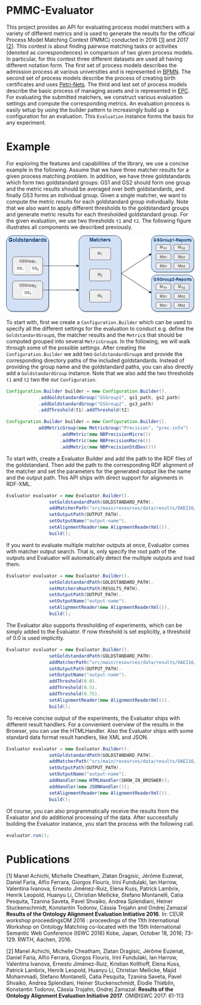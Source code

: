 # PMMC-Evaluator

This project provides an API for evaluating process model matchers with a variety of different metrics
and is used to generate the results for the official Process Model Matching Contest (PMMC) conducted in 2016 [[1](https://github.com/kristiankolthoff/PMMC-Evaluator#publications)] and 2017 [[2](https://github.com/kristiankolthoff/PMMC-Evaluator#publications)]. This contest is about finding pairwise matching tasks or activities (denoted as correspondences) in comparison of two given process models. In particular, for this contest three different datasets are used all having different notation form. The first set of process models describes the admission process at various universities and is represented in [BPMN](http://www.bpmn.org/). The second set of process models describe the process of creating birth certificates and uses [Petri-Nets](https://en.wikipedia.org/wiki/Petri_net). The third and last set of process models describe the basic process of managing assets and is represented in [EPC](https://en.wikipedia.org/wiki/Event-driven_process_chain). For evaluating the submitted matchers, we construct various evaluation settings and compute the corresponding metrics. An evaluation process is easily setup by using the builder pattern to increasingly build up a configuration for an evaluation. This `Evaluation` instance forms the basis for any experiment.

# Example

For exploring the features and capabilities of the library, we use a concise example in the following. Assume that we have three matcher results for a given process matching problem. In addition, we have three goldstandards which form two goldstandard groups: GS1 and GS2 should form one group and the metric results should be averaged over both goldstandards, and finally GS3 forms an individual group. Given a single matcher, we want to compute the metric results for each goldstandard group individually. Note that we also want to apply different thresholds to the goldstandard groups and generate metric results for each thresholded goldstandard group. For the given evaluation, we use two thresholds `t1` and `t2`. The following figure illustrates all components we described previously. 

![alt tag](https://raw.githubusercontent.com/kristiankolthoff/PMMC-Evaluator/master/src/main/resources/images/overview.png)

To start with, first we create a `Configuration.Builder` which can be used to specify all the different settings for the evaluation to conduct e.g. define the `GoldstandardGroup`s, the matcher results and the `Metric`s that should be computed grouped into several `MetricGroup`s. In the following, we will walk through some of the possible settings. After creating the `Configuration.Builder` we add two `GoldstandardGroup`s and provide the corresponding directory paths of the included goldstandards. Instead of providing the group name and the goldstandard paths, you can also directly add a `GoldstandardGroup` instance. Note that we also add the two thresholds `t1` and `t2` two the our `Configuration`.

```java
Configuration.Builder builder = new Configuration.Builder().
			.addGoldstandardGroup("GSGroup1", gs1_path, gs2_path)
			.addGoldstandardGroup("GSGroup2", gs3_path)
			.addThreshold(t1).addThreshold(t2)
```


```java
Configuration.Builder builder = new Configuration.Builder().
			addMetricGroup(new MetricGroup("Precision", "prec-info")
					.addMetric(new NBPrecisionMicro())
					.addMetric(new NBPrecisionMacro())
					.addMetric(new NBPrecisionStdDev()))
```

To start with, create a Evaluator Builder and add the
path to the RDF files of the goldstandard. Then add the 
path to the corresponding RDF alignment of the matcher and
set the parameters for the generated output like the name and
the output path. This API ships with direct support for alignments
in RDF-XML.

```java
Evaluator evaluator = new Evaluator.Builder().
				setGoldstandardPath(GOLDSTANDARD_PATH).
				addMatcherPath("src/main/resources/data/results/OAEI16/AML-PM/").
				setOutputPath(OUTPUT_PATH).
				setOutputName("output-name").
				setAlignmentReader(new AlignmentReaderXml()).
				build();
```
If you want to evaluate multiple matcher outputs at once,
Evaluator comes with matcher output search. That is, only
specify the root path of the outputs and Evaluator will
automatically detect the multiple outputs and load them.



```java
Evaluator evaluator = new Evaluator.Builder().
				setGoldstandardPath(GOLDSTANDARD_PATH).
				setMatchersRootPath(RESULTS_PATH).
				setOutputPath(OUTPUT_PATH).
				setOutputName("output-name").
				setAlignmentReader(new AlignmentReaderXml()).
				build();
```

The Evaluator also supports thresholding of experiments, which can
be simply added to the Evaluator. If now threshold is set explicitly,
a threshold of 0.0 is used implicitly.

```java
Evaluator evaluator = new Evaluator.Builder().
				setGoldstandardPath(GOLDSTANDARD_PATH).
				addMatcherPath("src/main/resources/data/results/OAEI16/AML-PM/").
				setOutputPath(OUTPUT_PATH).
				setOutputName("output-name").
				addThreshold(0.0).
				addThreshold(0.5).
				addThreshold(0.75).
				setAlignmentReader(new AlignmentReaderXml()).
				build();
```

To receive concise output of the experiments,
the Evaluator ships with different result handlers.
For a convienient overview of the results in the Browser,
you can use the HTMLHandler. Also the Evaluator ships with
some standard data format result handlers, like XML and JSON.

```java
Evaluator evaluator = new Evaluator.Builder().
				setGoldstandardPath(GOLDSTANDARD_PATH).
				addMatcherPath("src/main/resources/data/results/OAEI16/AML-PM/").
				setOutputPath(OUTPUT_PATH).
				setOutputName("output-name").
				addHandler(new HTMLHandler(SHOW_IN_BROSWER));
				addHandler(new JSONHandler());
				setAlignmentReader(new AlignmentReaderXml()).
				build();
```

Of course, you can also programmatically receive the results 
from the Evaluator and do additional processing of the data.
After successfully building the Evaluator instance, you start
the process with the following call.

```java
evaluator.run();
```

# Publications

[1] Manel Achichi, Michelle Cheatham, Zlatan Dragisic, Jérôme Euzenat, Daniel Faria, Alfio Ferrara, Giorgos Flouris, Irini Fundulaki, Ian Harrow, Valentina Ivanova, Ernesto Jiménez-Ruiz, Elena Kuss, Patrick Lambrix, Henrik Leopold, Huanyu Li, Christian Meilicke, Stefano Montanelli, Catia Pesquita, Tzanina Saveta, Pavel Shvaiko, Andrea Splendiani, Heiner Stuckenschmidt, Konstantin Todorov, Cássia Trojahn and Ondrej Zamazal **Results of the Ontology Alignment Evaluation Initiative 2016**. In: CEUR workshop proceedingsOM 2016 : proceedings of the 11th International Workshop on Ontology Matching co-located with the 15th International Semantic Web Conference (ISWC 2016) Kobe, Japan, October 18, 2016; 73-129. RWTH, Aachen, 2016.

[2] Manel Achichi, Michelle Cheatham, Zlatan Dragisic, Jérôme Euzenat, Daniel Faria, Alfio Ferrara, Giorgos Flouris, Irini Fundulaki, Ian Harrow, Valentina Ivanova, Ernesto Jiménez-Ruiz, Kristian Kolthoff, Elena Kuss, Patrick Lambrix, Henrik Leopold, Huanyu Li, Christian Meilicke, Majid Mohammadi, Stefano Montanelli, Catia Pesquita, Tzanina Saveta, Pavel Shvaiko, Andrea Splendiani, Heiner Stuckenschmidt, Élodie Thiéblin, Konstantin Todorov, Cássia Trojahn, Ondrej Zamazal:
**Results of the Ontology Alignment Evaluation Initiative 2017**. OM@ISWC 2017: 61-113

